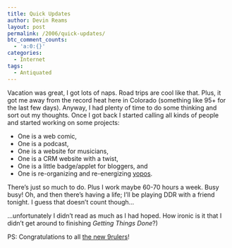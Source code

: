 ```yaml
---
title: Quick Updates
author: Devin Reams
layout: post
permalink: /2006/quick-updates/
btc_comment_counts:
  - 'a:0:{}'
categories:
  - Internet
tags:
  - Antiquated
---
```

Vacation was great, I got lots of naps. Road trips are cool like that. Plus, it got me away from the record heat here in Colorado (something like 95+ for the last few days). Anyway, I had plenty of time to do some thinking and sort out my thoughts. Once I got back I started calling all kinds of people and started working on some projects: 

*   One is a web comic,
*   One is a podcast,
*   One is a website for musicians,
*   One is a CRM website with a twist,
*   One is a little badge/applet for bloggers, and
*   One is re-organizing and re-energizing [yopos][1].

There&#8217;s just so much to do. Plus I work maybe 60-70 hours a week. Busy busy! Oh, and then there&#8217;s having a life; I&#8217;ll be playing DDR with a friend tonight. I guess that doesn&#8217;t count though&#8230;

&#8230;unfortunately I didn&#8217;t read as much as I had hoped. How ironic is it that I didn&#8217;t get around to finishing *Getting Things Done*?)

PS: Congratulations to all [the new 9rulers][2]!

 [1]: http://yopos.com/
 [2]: http://9rules.com/blog/2006/06/round-4-list/